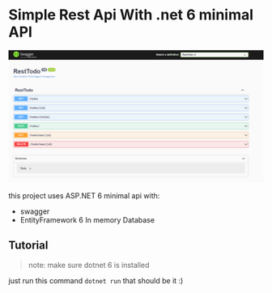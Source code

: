 # Simple Rest Api With .net 6 minimal API

<img src="img/restapi.png">

this project uses ASP.NET 6 minimal api with:
- swagger 
- EntityFramework 6 In memory Database


 
## Tutorial

> note: make sure dotnet 6 is installed 

just run this command `dotnet run`
that should be it :)
